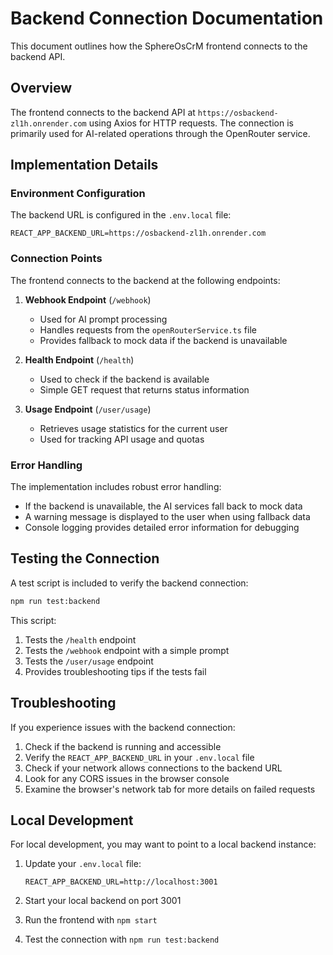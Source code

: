 # Backend Connection Documentation

This document outlines how the SphereOsCrM frontend connects to the backend API.

## Overview

The frontend connects to the backend API at `https://osbackend-zl1h.onrender.com` using Axios for HTTP requests. The connection is primarily used for AI-related operations through the OpenRouter service.

## Implementation Details

### Environment Configuration

The backend URL is configured in the `.env.local` file:

```
REACT_APP_BACKEND_URL=https://osbackend-zl1h.onrender.com
```

### Connection Points

The frontend connects to the backend at the following endpoints:

1. **Webhook Endpoint** (`/webhook`)
   - Used for AI prompt processing
   - Handles requests from the `openRouterService.ts` file
   - Provides fallback to mock data if the backend is unavailable

2. **Health Endpoint** (`/health`)
   - Used to check if the backend is available
   - Simple GET request that returns status information

3. **Usage Endpoint** (`/user/usage`)
   - Retrieves usage statistics for the current user
   - Used for tracking API usage and quotas

### Error Handling

The implementation includes robust error handling:

- If the backend is unavailable, the AI services fall back to mock data
- A warning message is displayed to the user when using fallback data
- Console logging provides detailed error information for debugging

## Testing the Connection

A test script is included to verify the backend connection:

```bash
npm run test:backend
```

This script:
1. Tests the `/health` endpoint
2. Tests the `/webhook` endpoint with a simple prompt
3. Tests the `/user/usage` endpoint
4. Provides troubleshooting tips if the tests fail

## Troubleshooting

If you experience issues with the backend connection:

1. Check if the backend is running and accessible
2. Verify the `REACT_APP_BACKEND_URL` in your `.env.local` file
3. Check if your network allows connections to the backend URL
4. Look for any CORS issues in the browser console
5. Examine the browser's network tab for more details on failed requests

## Local Development

For local development, you may want to point to a local backend instance:

1. Update your `.env.local` file:
   ```
   REACT_APP_BACKEND_URL=http://localhost:3001
   ```

2. Start your local backend on port 3001
3. Run the frontend with `npm start`
4. Test the connection with `npm run test:backend`
